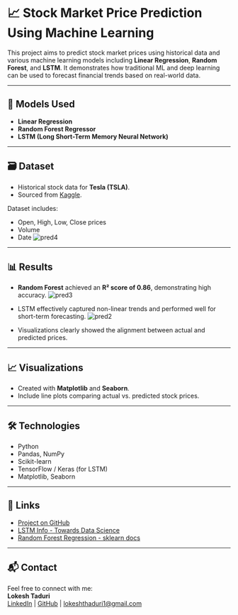 # 📈 Stock Market Price Prediction Using Machine Learning

This project aims to predict stock market prices using historical data and various machine learning models including **Linear Regression**, **Random Forest**, and **LSTM**. It demonstrates how traditional ML and deep learning can be used to forecast financial trends based on real-world data.

---

## 🧠 Models Used

- **Linear Regression**
- **Random Forest Regressor**
- **LSTM (Long Short-Term Memory Neural Network)**

---

## 🗃️ Dataset

- Historical stock data for **Tesla (TSLA)**.
- Sourced from [Kaggle](https://www.kaggle.com/datasets/aspillai/tesla-stock-price-with-indicators-10-years/data).

Dataset includes:
- Open, High, Low, Close prices
- Volume
- Date
  ![pred4](https://github.com/user-attachments/assets/a5b72ccd-2caf-4d84-874e-16cf58f47043)



---

## 📊 Results

- **Random Forest** achieved an **R² score of 0.86**, demonstrating high accuracy.
  ![pred3](https://github.com/user-attachments/assets/461ccd22-407d-4f0f-b95b-dcadbce52e6b)

- LSTM effectively captured non-linear trends and performed well for short-term forecasting.
  ![pred2](https://github.com/user-attachments/assets/29758fc1-fbeb-451a-a6b7-c01e344d5f94)

- Visualizations clearly showed the alignment between actual and predicted prices.

---

## 📈 Visualizations

- Created with **Matplotlib** and **Seaborn**.
- Include line plots comparing actual vs. predicted stock prices.

---

## 🛠️ Technologies

- Python
- Pandas, NumPy
- Scikit-learn
- TensorFlow / Keras (for LSTM)
- Matplotlib, Seaborn

---

## 📎 Links

- [Project on GitHub](https://github.com/LokeshTaduri1/Stock-price-prediction-using-ML)
- [LSTM Info - Towards Data Science](https://towardsdatascience.com/)
- [Random Forest Regression - sklearn docs](https://scikit-learn.org/stable/modules/generated/sklearn.ensemble.RandomForestRegressor.html)

---

## 📬 Contact

Feel free to connect with me:  
**Lokesh Taduri**  
[LinkedIn](https://linkedin.com/in/lokesh-taduri) | [GitHub](https://github.com/LokeshTaduri1) | lokeshthaduri1@gmail.com
